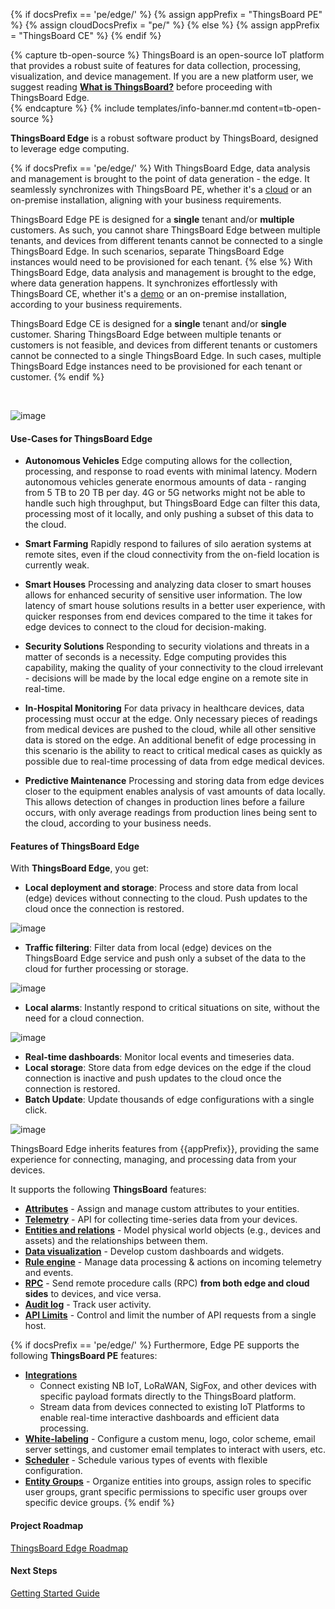 {% if docsPrefix == 'pe/edge/' %}
{% assign appPrefix = "ThingsBoard PE" %}
{% assign cloudDocsPrefix = "pe/" %}
{% else %}
{% assign appPrefix = "ThingsBoard CE" %}
{% endif %}

{% capture tb-open-source %}
ThingsBoard is an open-source IoT platform that provides a robust suite of features for data collection, processing, visualization, and device management.
If you are a new platform user, we suggest reading [**What is ThingsBoard?**](/docs/getting-started-guides/what-is-thingsboard/) before proceeding with ThingsBoard Edge.  
{% endcapture %}
{% include templates/info-banner.md content=tb-open-source %}

**ThingsBoard Edge** is a robust software product by ThingsBoard, designed to leverage edge computing.

{% if docsPrefix == 'pe/edge/' %}
With ThingsBoard Edge, data analysis and management is brought to the point of data generation - the edge. 
It seamlessly synchronizes with ThingsBoard PE, whether it's a [cloud](https://thingsboard.cloud) or an on-premise installation, aligning with your business requirements.

ThingsBoard Edge PE is designed for a **single** tenant and/or **multiple** customers.
As such, you cannot share ThingsBoard Edge between multiple tenants, and devices from different tenants cannot be connected to a single ThingsBoard Edge.
In such scenarios, separate ThingsBoard Edge instances would need to be provisioned for each tenant.
{% else %}
With ThingsBoard Edge, data analysis and management is brought to the edge, where data generation happens. 
It synchronizes effortlessly with ThingsBoard CE, whether it's a [demo](https://demo.thingsboard.io/) or an on-premise installation, according to your business requirements.

ThingsBoard Edge CE is designed for a **single** tenant and/or **single** customer. 
Sharing ThingsBoard Edge between multiple tenants or customers is not feasible, and devices from different tenants or customers cannot be connected to a single ThingsBoard Edge.
In such cases, multiple ThingsBoard Edge instances need to be provisioned for each tenant or customer.
{% endif %}

<br>

![image](https://img.thingsboard.io/edge/overview/edge_overview.svg)

#### Use-Cases for ThingsBoard Edge

- **Autonomous Vehicles**
  Edge computing allows for the collection, processing, and response to road events with minimal latency. Modern autonomous vehicles generate enormous amounts of data - ranging from 5 TB to 20 TB per day. 4G or 5G networks might not be able to handle such high throughput, but ThingsBoard Edge can filter this data, processing most of it locally, and only pushing a subset of this data to the cloud.

- **Smart Farming**
  Rapidly respond to failures of silo aeration systems at remote sites, even if the cloud connectivity from the on-field location is currently weak.

- **Smart Houses**
  Processing and analyzing data closer to smart houses allows for enhanced security of sensitive user information. The low latency of smart house solutions results in a better user experience, with quicker responses from end devices compared to the time it takes for edge devices to connect to the cloud for decision-making.

- **Security Solutions**
  Responding to security violations and threats in a matter of seconds is a necessity. Edge computing provides this capability, making the quality of your connectivity to the cloud irrelevant - decisions will be made by the local edge engine on a remote site in real-time.

- **In-Hospital Monitoring**
  For data privacy in healthcare devices, data processing must occur at the edge. Only necessary pieces of readings from medical devices are pushed to the cloud, while all other sensitive data is stored on the edge. An additional benefit of edge processing in this scenario is the ability to react to critical medical cases as quickly as possible due to real-time processing of data from edge medical devices.

- **Predictive Maintenance**
  Processing and storing data from edge devices closer to the equipment enables analysis of vast amounts of data locally. This allows detection of changes in production lines before a failure occurs, with only average readings from production lines being sent to the cloud, according to your business needs.

#### Features of ThingsBoard Edge

With **ThingsBoard Edge**, you get:

- **Local deployment and storage**: Process and store data from local (edge) devices without connecting to the cloud. Push updates to the cloud once the connection is restored.

![image](https://img.thingsboard.io/edge/overview/offline_network_.svg)

- **Traffic filtering**: Filter data from local (edge) devices on the ThingsBoard Edge service and push only a subset of the data to the cloud for further processing or storage.

![image](https://img.thingsboard.io/edge/overview/data_filtering.svg)

- **Local alarms**: Instantly respond to critical situations on site, without the need for a cloud connection.

![image](https://img.thingsboard.io/edge/overview/alarm.svg)

- **Real-time dashboards**: Monitor local events and timeseries data.
- **Local storage**: Store data from edge devices on the edge if the cloud connection is inactive and push updates to the cloud once the connection is restored.
- **Batch Update**: Update thousands of edge configurations with a single click.

![image](https://img.thingsboard.io/edge/overview/update_dashboard.svg)

ThingsBoard Edge inherits features from {{appPrefix}}, providing the same experience for connecting, managing, and processing data from your devices.

It supports the following **ThingsBoard** features:
* [**Attributes**](/docs/{{cloudDocsPrefix}}user-guide/attributes/) - Assign and manage custom attributes to your entities.
* [**Telemetry**](/docs/{{cloudDocsPrefix}}user-guide/telemetry/) - API for collecting time-series data from your devices.
* [**Entities and relations**](/docs/{{cloudDocsPrefix}}user-guide/entities-and-relations/) - Model physical world objects (e.g., devices and assets) and the relationships between them.
* [**Data visualization**](/docs/{{cloudDocsPrefix}}guides/#AnchorIDDataVisualization) - Develop custom dashboards and widgets.
* [**Rule engine**](/docs/{{cloudDocsPrefix}}user-guide/rule-engine-2-0/re-getting-started/) - Manage data processing & actions on incoming telemetry and events.
* [**RPC**](/docs/{{cloudDocsPrefix}}user-guide/rpc/) - Send remote procedure calls (RPC) **from both edge and cloud sides** to devices, and vice versa.
* [**Audit log**](/docs/{{cloudDocsPrefix}}user-guide/audit-log/) - Track user activity.
* [**API Limits**](/docs/{{cloudDocsPrefix}}user-guide/api-limits/) - Control and limit the number of API requests from a single host.

{% if docsPrefix == 'pe/edge/' %}
Furthermore, Edge PE supports the following **ThingsBoard PE** features:
* [**Integrations**](/docs/user-guide/integrations/)
    * Connect existing NB IoT, LoRaWAN, SigFox, and other devices with specific payload formats directly to the ThingsBoard platform.
    * Stream data from devices connected to existing IoT Platforms to enable real-time interactive dashboards and efficient data processing.
* [**White-labeling**](/docs/pe/user-guide/white-labeling/) - Configure a custom menu, logo, color scheme, email server settings, and customer email templates to interact with users, etc.
* [**Scheduler**](/docs/pe/user-guide/scheduler/) - Schedule various types of events with flexible configuration.
* [**Entity Groups**](/docs/pe/user-guide/groups/) - Organize entities into groups, assign roles to specific user groups, grant specific permissions to specific user groups over specific device groups.
{% endif %}

#### Project Roadmap

<p><a href="/docs/{{docsPrefix}}roadmap" class="button">ThingsBoard Edge Roadmap</a></p>

#### Next Steps

<p><a href="/docs/{{docsPrefix}}getting-started" class="button">Getting Started Guide</a></p>
